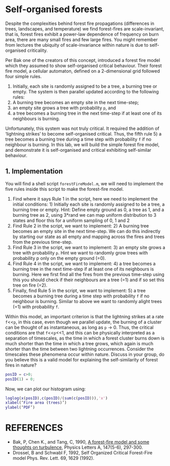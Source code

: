 # Self-organised forests

Despite the complexities behind forest fire propagations (differences in trees, landscapes, and temperature) we find forest-fires are scale-invariant, that is, forest fires exhibit a power-law dependence of frequency on burn area, there are many small fires and few large fires.
You might remember from lectures the ubiquity of scale-invariance within nature is due to self-organised criticality.

Per Bak one of the creators of this concept, introduced a forest fire model which they assumed to show self-organised critical behaviour.
Their forest fire model, a cellular automaton, defined on a 2-dimensional grid followed four simple rules.
1) Initially, each site is randomly assigned to be a tree, a burning tree or empty.
The system is then parallel updated according to the following rules:
2) A burning tree becomes an empty site in the next time-step;
3) an empty site grows a tree with probability `p`, and
4) a tree becomes a burning tree in the next time-step if at least one of its neighbours is burning.

Unfortunately, this system was not truly critical.
It required the addition of ‘lightning strikes’ to become self-organised critical.
Thus, the fifth rule 5) a tree becomes a burning tree during a time step with probability `f` if no neighbour is burning.
In this lab, we will build the simple forest fire model, and demonstrate it is self-organised and critical exhibiting self-similar behaviour.

## 1. Implementation

You will find a shell script `forestFireModel.m`, we will need to implement the five rules inside this script to make the forest-fire model.

1.	Find where it says Rule 1 in the script, here we need to implement the initial conditions: 1) Initially each site is randomly assigned to be a tree, a burning tree or empty. Hint: Define empty ground as 0, a tree as 1, and a burning tree as 2, using 3*rand we can map uniform distribution to 3 states and floor this for a uniform sampling of 0, 1 and 2
2.	Find Rule 2 in the script, we want to implement: 2) A burning tree becomes an empty site in the next time-step. We can do this indirectly by starting our state as all empty and mapping across the fires and trees from the previous time-step.
3.	Find Rule 3 in the script, we want to implement: 3) an empty site grows a tree with probability `p`. Hint we want to randomly grow trees with probability p only on the empty ground (=0).
4.	Find Rule 4 in the script, we want to implement: 4) a tree becomes a burning tree in the next time-step if at least one of its neighbours is burning. Here we first find all the fires from the previous time-step using this you should check if their neighbours are a tree (=1) and if so set this tree on fire (=2).
5.	Finally, find Rule 5 in the script, we want to implement: 5) a tree becomes a burning tree during a time step with probability `f` if no neighbour is burning. Similar to above we want to randomly alight trees (=1) with probability `f`.

Within this model, an important criterion is that the lightning strikes at a rate `f`<<`p`, in this case, even though we parallel update, the burning of a cluster can be thought of as instantaneous, as long as `p` -> 0.
Thus, the critical conditions are that `f`<<`p`<<1, and this can be physically interpreted as a separation of timescales, as the time in which a forest cluster burns down is much shorter than the time in which a tree grows, which again is much shorter than the time between two lightning occurrences.
Consider the timescales these phenomena occur within nature.
Discuss in your group, do you believe this is a valid model for explaining the self-similarity of forest fires in nature?

```matlab
posID = c>0;
posID(1) = 0;
```

Now, we can plot our histogram using:
```matlab
loglog(x(posID),c(posID)/(sum(c(posID))),'x')
xlabel(‘Fire area (trees)’)
ylabel(‘PDF’)
```


# REFERENCES

* Bak, P, Chen K., and Tang, C, 1990, [A forest-fire model and some thoughts on turbulence](https://www.sciencedirect.com/science/article/pii/037596019090451S), Physics Letters A, 147(5-6), 297-300.
* Drossel, B and Schwabl F, 1992, Self Organized Critical Forest-Fire model
Phys. Rev. Lett. 69, 1629 (1992).
